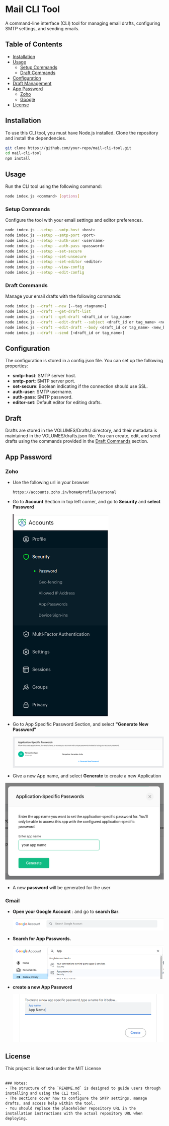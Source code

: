 # Mail CLI Tool

A command-line interface (CLI) tool for managing email drafts, configuring SMTP settings, and sending emails.

## Table of Contents
- [Installation](#installation)
- [Usage](#usage)
  - [Setup Commands](#setup-commands)
  - [Draft Commands](#draft-commands)
- [Configuration](#configuration)
- [Draft Management](#draft)
- [App Password](#app-password)
  - [Zoho](#zoho)
  - [Google](#gmail)
- [License](#license)

## Installation

To use this CLI tool, you must have Node.js installed. Clone the repository and install the dependencies.

```bash
git clone https://github.com/your-repo/mail-cli-tool.git
cd mail-cli-tool
npm install
```

## Usage

Run the CLI tool using the following command:

```bash
node index.js <command> [options]
```

### Setup Commands

Configure the tool with your email settings and editor preferences.

```bash
node index.js --setup --smtp-host <host>
node index.js --setup --smtp-port <port>
node index.js --setup --auth-user <username>
node index.js --setup --auth-pass <password>
node index.js --setup --set-secure
node index.js --setup --set-unsecure
node index.js --setup --set-editor <editor>
node index.js --setup --view-config
node index.js --setup --edit-config

```

### Draft Commands

Manage your email drafts with the following commands:

```bash
node index.js --draft --new [--tag <tagname>]
node index.js --draft --get-draft-list
node index.js --draft --get-draft <draft_id or tag_name>
node index.js --draft --edit-draft --subject <draft_id or tag_name> <new_subject>
node index.js --draft --edit-draft --body <draft_id or tag_name> <new_body>
node index.js --draft --send [<draft_id or tag_name>]

```

## Configuration

The configuration is stored in a config.json file. You can set up the following properties:

- **smtp-host**: SMTP server host.
- **smtp-port**: SMTP server port.
- **set-secure**: Boolean indicating if the connection should use SSL.
- **auth-user**: SMTP username.
- **auth-pass**: SMTP password.
- **editor-set**: Default editor for editing drafts.

## Draft

Drafts are stored in the VOLUMES/Drafts/ directory, and their metadata is maintained in the VOLUMES/drafts.json file. You can create, edit, and send drafts using the commands provided in the [Draft Commands](#draft-commands) section.

## App Password

### Zoho

- Use the following url in your browser
  ```
  https://accounts.zoho.in/home#profile/personal
  ```
- Go to **Account** Section in top left corner, and go to **Security** and **select Password** 

  ![Alt Account>Security>Password](./public/select-security.png)

- Go to App Specific Password Section, and select **"Generate New Password"**

  ![Alt App_Specific_Password](./public/app_specific_pass.png)

- Give a new App name, and select **Generate** to create a new Application

![Alt App_Specific_Password](./public/generate_app_password.png)

- A new **password** will be generated for the user

### Gmail

- **Open your Google Account** :
  and go to **search Bar**.

  ![google search bar](./public/google-search-bar.png)

- **Search for App Passwords.**
  
  ![Search for App Passwords in search bar](./public/SearchTemplate.png)

- **create a new App Password**

  ![create a new App Passwords by giving name to your app.](./public/AppPasswords.png)

## License

This project is licensed under the MIT License

```vbnet

### Notes:
- The structure of the `README.md` is designed to guide users through installing and using the CLI tool.
- The sections cover how to configure the SMTP settings, manage drafts, and access help within the tool.
- You should replace the placeholder repository URL in the installation instructions with the actual repository URL when deploying.

```